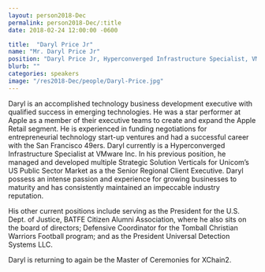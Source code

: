 ```yaml
---
layout: person2018-Dec
permalink: person2018-Dec/:title
date: 2018-02-24 12:00:00 -0600

title:  "Daryl Price Jr"
name: "Mr. Daryl Price Jr"
position: "Daryl Price Jr, Hyperconverged Infrastructure Specialist, VMware Inc; former San Francisco 49'er"
blurb: ""
categories: speakers
image: "/res2018-Dec/people/Daryl-Price.jpg"
---
```


Daryl is an accomplished technology business development executive with qualified success in emerging technologies. He was a star performer at Apple as a member of their executive teams to create and expand the Apple Retail segment. He is experienced in funding negotiations for entrepreneurial technology start-up ventures and had a successful career with the San Francisco 49ers. Daryl currently 
is a Hyperconverged Infrastructure Specialist at VMware Inc. In his previous position, he managed and developed multiple Strategic Solution Verticals for Unicom’s US Public Sector Market as a the Senior Regional Client Executive. Daryl possess an intense passion and experience for growing businesses to maturity and has consistently maintained an impeccable industry reputation.


His other current positions include serving as the President for the U.S. Dept. of Justice, BATFE Citizen Alumni Association, where he also sits on the board of directors; Defensive Coordinator for the Tomball Christian Warriors Football program; and as the President Universal Detection Systems LLC.

Daryl is returning to again be the Master of Ceremonies for XChain2.
